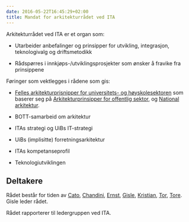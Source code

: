 ```yaml
---
date: 2016-05-22T16:45:29+02:00
title: Mandat for arkitekturrådet ved ITA
---
```



Arkitekturrådet ved ITA er et organ som:

* Utarbeider anbefalinger og prinsipper for utvikling, integrasjon, teknologivalg og driftsmetodikk

* Rådspørres i innkjøps-/utviklingsprosjekter som ønsker å fravike fra prinsippene

Føringer som vektlegges i rådene som gis:

* [Felles arkitekturprisnipper for universitets- og høyskolesektoren](https://www.uninett.no/arkitektur)
som baserer seg på [Arkitekturprinsipper for offentlig sektor](https://www.difi.no/artikkel/2016/01/overordnede-it-arkitekturprinsipper),
og [National arkitektur](https://www.difi.no/fagomrader-og-tjenester/digitalisering-og-samordning/nasjonal-arkitektur).

* BOTT-samarbeid om arkitektur

* ITAs strategi og UiBs IT-strategi

* UiBs (implisitte) forretningsarkitektur

* ITAs kompetanseprofil

* Teknologiutviklingen

## Deltakere

Rådet består for tiden av
[Cato](http://www.uib.no/user/uib/edpck),
[Chandini](http://www.uib.no/user/uib/cme021),
[Ernst](http://www.uib.no/personer/Ernst.Pedersen),
[Gisle](http://www.uib.no/user/uib/gaa041),
[Kristian](http://www.uib.no/user/uib/st08187),
[Tor](http://www.uib.no/user/uib/edpto),
[Tore](http://www.uib.no/personer/Tore.Burheim).
Gisle leder rådet.

Rådet rapporterer til ledergruppen ved ITA.
